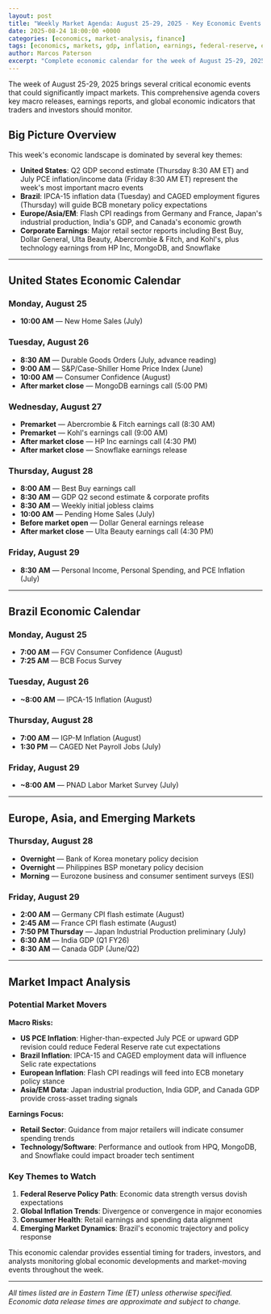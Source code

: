 ```yaml
---
layout: post
title: "Weekly Market Agenda: August 25-29, 2025 - Key Economic Events and Earnings"
date: 2025-08-24 18:00:00 +0000
categories: [economics, market-analysis, finance]
tags: [economics, markets, gdp, inflation, earnings, federal-reserve, economic-calendar, weekly-agenda]
author: Marcos Paterson
excerpt: "Complete economic calendar for the week of August 25-29, 2025. Key events include US Q2 GDP revision, July PCE inflation data, major retail earnings, and global economic indicators from Brazil, Europe, and Asia."
---
```


The week of August 25-29, 2025 brings several critical economic events that could significantly impact markets. This comprehensive agenda covers key macro releases, earnings reports, and global economic indicators that traders and investors should monitor.

## Big Picture Overview

This week's economic landscape is dominated by several key themes:

- **United States**: Q2 GDP second estimate (Thursday 8:30 AM ET) and July PCE inflation/income data (Friday 8:30 AM ET) represent the week's most important macro events
- **Brazil**: IPCA-15 inflation data (Tuesday) and CAGED employment figures (Thursday) will guide BCB monetary policy expectations
- **Europe/Asia/EM**: Flash CPI readings from Germany and France, Japan's industrial production, India's GDP, and Canada's economic growth
- **Corporate Earnings**: Major retail sector reports including Best Buy, Dollar General, Ulta Beauty, Abercrombie & Fitch, and Kohl's, plus technology earnings from HP Inc, MongoDB, and Snowflake

---

## United States Economic Calendar

### Monday, August 25
- **10:00 AM** — New Home Sales (July)

### Tuesday, August 26
- **8:30 AM** — Durable Goods Orders (July, advance reading)
- **9:00 AM** — S&P/Case-Shiller Home Price Index (June)
- **10:00 AM** — Consumer Confidence (August)
- **After market close** — MongoDB earnings call (5:00 PM)

### Wednesday, August 27
- **Premarket** — Abercrombie & Fitch earnings call (8:30 AM)
- **Premarket** — Kohl's earnings call (9:00 AM)
- **After market close** — HP Inc earnings call (4:30 PM)
- **After market close** — Snowflake earnings release

### Thursday, August 28
- **8:00 AM** — Best Buy earnings call
- **8:30 AM** — GDP Q2 second estimate & corporate profits
- **8:30 AM** — Weekly initial jobless claims
- **10:00 AM** — Pending Home Sales (July)
- **Before market open** — Dollar General earnings release
- **After market close** — Ulta Beauty earnings call (4:30 PM)

### Friday, August 29
- **8:30 AM** — Personal Income, Personal Spending, and PCE Inflation (July)

---

## Brazil Economic Calendar

### Monday, August 25
- **7:00 AM** — FGV Consumer Confidence (August)
- **7:25 AM** — BCB Focus Survey

### Tuesday, August 26
- **~8:00 AM** — IPCA-15 Inflation (August)

### Thursday, August 28
- **7:00 AM** — IGP-M Inflation (August)
- **1:30 PM** — CAGED Net Payroll Jobs (July)

### Friday, August 29
- **~8:00 AM** — PNAD Labor Market Survey (July)

---

## Europe, Asia, and Emerging Markets

### Thursday, August 28
- **Overnight** — Bank of Korea monetary policy decision
- **Overnight** — Philippines BSP monetary policy decision
- **Morning** — Eurozone business and consumer sentiment surveys (ESI)

### Friday, August 29
- **2:00 AM** — Germany CPI flash estimate (August)
- **2:45 AM** — France CPI flash estimate (August)
- **7:50 PM Thursday** — Japan Industrial Production preliminary (July)
- **6:30 AM** — India GDP (Q1 FY26)
- **8:30 AM** — Canada GDP (June/Q2)

---

## Market Impact Analysis

### Potential Market Movers

**Macro Risks:**
- **US PCE Inflation**: Higher-than-expected July PCE or upward GDP revision could reduce Federal Reserve rate cut expectations
- **Brazil Inflation**: IPCA-15 and CAGED employment data will influence Selic rate expectations
- **European Inflation**: Flash CPI readings will feed into ECB monetary policy stance
- **Asia/EM Data**: Japan industrial production, India GDP, and Canada GDP provide cross-asset trading signals

**Earnings Focus:**
- **Retail Sector**: Guidance from major retailers will indicate consumer spending trends
- **Technology/Software**: Performance and outlook from HPQ, MongoDB, and Snowflake could impact broader tech sentiment

### Key Themes to Watch

1. **Federal Reserve Policy Path**: Economic data strength versus dovish expectations
2. **Global Inflation Trends**: Divergence or convergence in major economies
3. **Consumer Health**: Retail earnings and spending data alignment
4. **Emerging Market Dynamics**: Brazil's economic trajectory and policy response

This economic calendar provides essential timing for traders, investors, and analysts monitoring global economic developments and market-moving events throughout the week.

---

*All times listed are in Eastern Time (ET) unless otherwise specified. Economic data release times are approximate and subject to change.*
